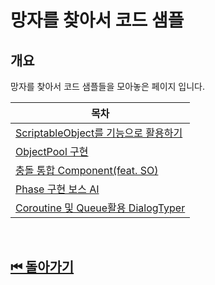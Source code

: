 # 망자를 찾아서 코드 샘플

## 개요 
망자를 찾아서 코드 샘플들을 모아놓은 페이지 입니다.

|목차|
|---|
|[ScriptableObject를 기능으로 활용하기](./ScriptableObjectFunction/)|
|[ObjectPool 구현](./ObjectPool/)|
|[충돌 통합 Component(feat. SO)](./IntegrateCollision/)|
|[Phase 구현 보스 AI](./PhaseBossAI/)|
|[Coroutine 및 Queue활용 DialogTyper](./DialogTyper/)|

<br>

## [⏮ 돌아가기](../)